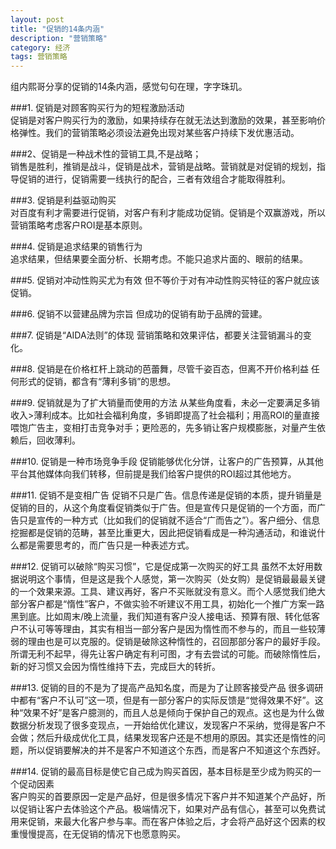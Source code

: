 ```yaml
---
layout: post
title: "促销的14条内涵"
description: "营销策略"
category: 经济
tags: 营销策略
---
```


组内熙哥分享的促销的14条内涵，感觉句句在理，字字珠玑。

###1. 促销是对顾客购买行为的短程激励活动  
促销是对客户购买行为的激励，如果持续存在就无法达到激励的效果，甚至影响价格弹性。我们的营销策略必须设法避免出现对某些客户持续下发优惠活动。

###2、促销是一种战术性的营销工具,不是战略；  
销售是胜利，推销是战斗，促销是战术，营销是战略。营销就是对促销的规划，指导促销的进行，促销需要一线执行的配合，三者有效组合才能取得胜利。

###3. 促销是利益驱动购买   
对百度有利才需要进行促销，对客户有利才能成功促销。促销是个双赢游戏，所以营销策略考虑客户ROI是基本原则。

###4. 促销是追求结果的销售行为    
追求结果，但结果要全面分析、长期考虑。不能只追求片面的、眼前的结果。

###5. 促销对冲动性购买尤为有效
但不等价于对有冲动性购买特征的客户就应该促销。

###6. 促销不以营建品牌为宗旨
但成功的促销有助于品牌的营建。

###7. 促销是“AIDA法则”的体现
营销策略和效果评估，都要关注营销漏斗的变化。

###8. 促销是在价格杠杆上跳动的芭蕾舞，尽管千姿百态，但离不开价格利益
任何形式的促销，都含有“薄利多销”的思想。

###9. 促销就是为了扩大销量而使用的方法
从某些角度看，未必一定要满足多销收入>薄利成本。比如社会福利角度，多销即提高了社会福利；用高ROI的量直接喂饱广告主，变相打击竞争对手；更险恶的，先多销让客户规模膨胀，对量产生依赖后，回收薄利。

###10. 促销是一种市场竞争手段
促销能够优化分饼，让客户的广告预算，从其他平台其他媒体向我们转移，但前提是我们给客户提供的ROI超过其他地方。

###11. 促销不是变相广告
促销不只是广告。信息传递是促销的本质，提升销量是促销的目的，从这个角度看促销类似于广告。但是宣传只是促销的一个方面，而广告只是宣传的一种方式（比如我们的促销就不适合“广而告之”）。客户细分、信息挖掘都是促销的范畴，甚至比重更大，因此把促销看成是一种沟通活动，和谁说什么都是需要思考的，而广告只是一种表述方式。

###12. 促销可以破除“购买习惯”，它是促成第一次购买的好工具
虽然不太好用数据说明这个事情，但是这是我个人感觉，第一次购买（处女购）是促销最最最关键的一个效果来源。工具、建议再好，客户不买账就没有意义。而个人感觉我们绝大部分客户都是“惰性”客户，不做实验不听建议不用工具，初始化一个推广方案一路黑到底。比如周末/晚上流量，我们知道有客户没人接电话、预算有限、转化低客户不认可等等理由，其实有相当一部分客户是因为惰性而不参与的，而且一些较薄弱的理由也是可以克服的。促销是破除这种惰性的，召回那部分客户的最好手段。所谓无利不起早，得先让客户确定有利可图，才有去尝试的可能。而破除惰性后，新的好习惯又会因为惰性维持下去，完成巨大的转折。

###13. 促销的目的不是为了提高产品知名度，而是为了让顾客接受产品 
很多调研中都有“客户不认可”这一项，但是有一部分客户的实际反馈是“觉得效果不好”。这种“效果不好”是客户臆测的，而且人总是倾向于保护自己的观点。这也是为什么做数据分析发现了很多变现点，一开始给优化建议，发现客户不采纳，觉得是客户不会做；然后升级成优化工具，结果发现客户还是不想用的原因。其实还是惰性的问题，所以促销要解决的并不是客户不知道这个东西，而是客户不知道这个东西好。

###14. 促销的最高目标是使它自己成为购买首因，基本目标是至少成为购买的一个促动因素  
客户购买的首要原因一定是产品好，但是很多情况下客户并不知道某个产品好，所以促销让客户去体验这个产品。极端情况下，如果对产品有信心，甚至可以免费试用来促销，来最大化客户参与率。而在客户体验之后，才会将产品好这个因素的权重慢慢提高，在无促销的情况下也愿意购买。